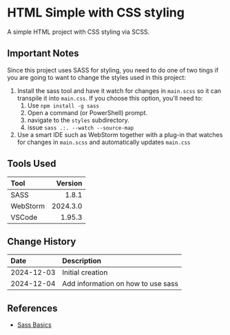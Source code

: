 # HTML Simple with CSS styling
A simple HTML project with CSS styling via SCSS.

## Important Notes

Since this project uses SASS for styling, you need to do one of two tings if you are going to 
want to change the styles used in this project:
1. Install the sass tool and have it watch for changes in `main.scss` so it can transpile it into `main.css`.
If you choose this option, you'll need to:
   1. Use `npm install -g sass`
   1. Open a command (or PowerShell) prompt.
   1. navigate to the `styles` subdirectory.
   1. issue `sass .:. --watch --source-map`
1. Use a smart IDE such as WebStorm together with a plug-in that watches for changes in `main.scss` and automatically 
updates `main.css`

## Tools Used

| Tool     |  Version |
|:---------|---------:|
| SASS     |    1.8.1 |
| WebStorm | 2024.3.0 |
| VSCode   |   1.95.3 |

## Change History

| Date       | Description                                   |
|:-----------|:----------------------------------------------|
| 2024-12-03 | Initial creation                              |
| 2024-12-04 | Add information on how to use sass |

## References
* [Sass Basics](https://sass-lang.com/guide/)
